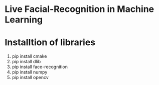 # Live Facial-Recognition in Machine Learning

# Installtion of libraries
1. pip install cmake
2. pip install dlib
3. pip install face-recognition
4. pip install numpy
5. pip install opencv
